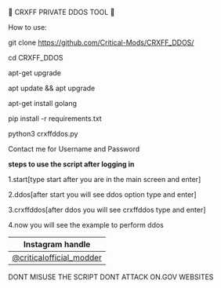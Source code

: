 🚀 CRXFF PRIVATE DDOS TOOL 🚀


How to use: 

git clone https://github.com/Critical-Mods/CRXFF_DDOS/

cd CRXFF_DDOS

apt-get upgrade

apt update && apt upgrade

apt-get install golang

pip install -r requirements.txt

python3 crxffddos.py

Contact me for Username and Password

**steps to use the script after logging in**

1.start[type start after you are in the main screen and enter]

2.ddos[after start you will see ddos option type and enter]

3.crxffddos[after ddos you will see crxffddos type and enter]

4.now you will see the example to perform ddos




| Instagram handle |
| ---------------- |
|[@criticalofficial_modder](https://www.instagram.com/criticalofficial_modder/)

DONT MISUSE THE SCRIPT DONT ATTACK ON.GOV WEBSITES





